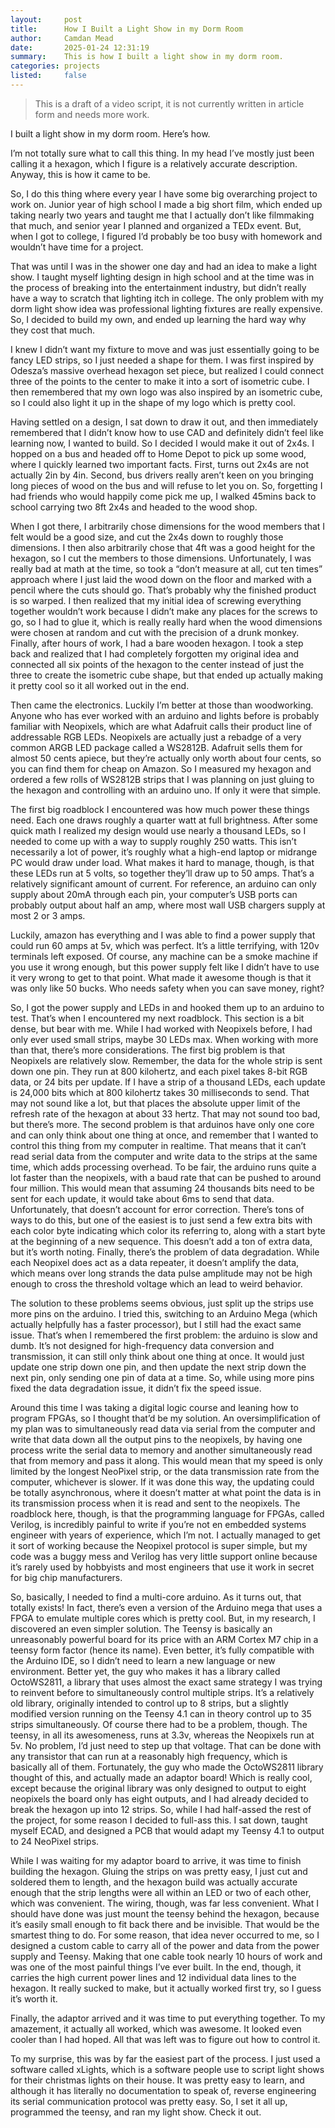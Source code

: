 ```yaml
---
layout:     post
title:      How I Built a Light Show in my Dorm Room
author:     Camdan Mead
date:       2025-01-24 12:31:19
summary:    This is how I built a light show in my dorm room.
categories: projects
listed:     false
---
```


> This is a draft of a video script, it is not currently written in article form and needs more work.

I built a light show in my dorm room. Here’s how.

I’m not totally sure what to call this thing. In my head I’ve mostly just been calling it a hexagon, which I figure is a relatively accurate description. Anyway, this is how it came to be.

So, I do this thing where every year I have some big overarching project to work on. Junior year of high school I made a big short film, which ended up taking nearly two years and taught me that I actually don’t like filmmaking that much, and senior year I planned and organized a TEDx event. But, when I got to college, I figured I’d probably be too busy with homework and wouldn’t have time for a project.

That was until I was in the shower one day and had an idea to make a light show. I taught myself lighting design in high school and at the time was in the process of breaking into the entertainment industry, but didn’t really have a way to scratch that lighting itch in college. The only problem with my dorm light show idea was professional lighting fixtures are really expensive. So, I decided to build my own, and ended up learning the hard way why they cost that much.

I knew I didn’t want my fixture to move and was just essentially going to be fancy LED strips, so I just needed a shape for them. I was first inspired by Odesza’s massive overhead hexagon set piece, but realized I could connect three of the points to the center to make it into a sort of isometric cube. I then remembered that my own logo was also inspired by an isometric cube, so I could also light it up in the shape of my logo which is pretty cool.

Having settled on a design, I sat down to draw it out, and then immediately remembered that I didn’t know how to use CAD and definitely didn’t feel like learning now, I wanted to build. So I decided I would make it out of 2x4s. I hopped on a bus and headed off to Home Depot to pick up some wood, where I quickly learned two important facts. First, turns out 2x4s are not actually 2in by 4in. Second, bus drivers really aren’t keen on you bringing long pieces of wood on the bus and will refuse to let you on. So, forgetting I had friends who would happily come pick me up, I walked 45mins back to school carrying two 8ft 2x4s and headed to the wood shop.

When I got there, I arbitrarily chose dimensions for the wood members that I felt would be a good size, and cut the 2x4s down to roughly those dimensions. I then also arbitrarily chose that 4ft was a good height for the hexagon, so I cut the members to those dimensions. Unfortunately, I was really bad at math at the time, so took a “don’t measure at all, cut ten times” approach where I just laid the wood down on the floor and marked with a pencil where the cuts should go. That’s probably why the finished product is so warped. I then realized that my initial idea of screwing everything together wouldn’t work because I didn’t make any places for the screws to go, so I had to glue it, which is really really hard when the wood dimensions were chosen at random and cut with the precision of a drunk monkey. Finally, after hours of work, I had a bare wooden hexagon. I took a step back and realized that I had completely forgotten my original idea and connected all six points of the hexagon to the center instead of just the three to create the isometric cube shape, but that ended up actually making it pretty cool so it all worked out in the end.

Then came the electronics. Luckily I’m better at those than woodworking. Anyone who has ever worked with an arduino and lights before is probably familiar with Neopixels, which are what Adafruit calls their product line of addressable RGB LEDs. Neopixels are actually just a rebadge of a very common ARGB LED package called a WS2812B. Adafruit sells them for almost 50 cents apiece, but they’re actually only worth about four cents, so you can find them for cheap on Amazon. So I measured my hexagon and ordered a few rolls of WS2812B strips that I was planning on just gluing to the hexagon and controlling with an arduino uno. If only it were that simple.

The first big roadblock I encountered was how much power these things need. Each one draws roughly a quarter watt at full brightness. After some quick math I realized my design would use nearly a thousand LEDs, so I needed to come up with a way to supply roughly 250 watts. This isn’t necessarily a lot of power, it’s roughly what a high-end laptop or midrange PC would draw under load. What makes it hard to manage, though, is that these LEDs run at 5 volts, so together they’ll draw up to 50 amps. That’s a relatively significant amount of current. For reference, an arduino can only supply about 20mA through each pin, your computer’s USB ports can probably output about half an amp, where most wall USB chargers supply at most 2 or 3 amps.

Luckily, amazon has everything and I was able to find a power supply that could run 60 amps at 5v, which was perfect. It’s a little terrifying, with 120v terminals left exposed. Of course, any machine can be a smoke machine if you use it wrong enough, but this power supply felt like I didn’t have to use it very wrong to get to that point. What made it awesome though is that it was only like 50 bucks. Who needs safety when you can save money, right?

So, I got the power supply and LEDs in and hooked them up to an arduino to test. That’s when I encountered my next roadblock. This section is a bit dense, but bear with me. While I had worked with Neopixels before, I had only ever used small strips, maybe 30 LEDs max. When working with more than that, there’s more considerations. The first big problem is that Neopixels are relatively slow. Remember, the data for the whole strip is sent down one pin. They run at 800 kilohertz, and each pixel takes 8-bit RGB data, or 24 bits per update. If I have a strip of a thousand LEDs, each update is 24,000 bits which at 800 kilohertz takes 30 milliseconds to send. That may not sound like a lot, but that places the absolute upper limit of the refresh rate of the hexagon at about 33 hertz. That may not sound too bad, but there’s more. The second problem is that arduinos have only one core and can only think about one thing at once, and remember that I wanted to control this thing from my computer in realtime. That means that it can’t read serial data from the computer and write data to the strips at the same time, which adds processing overhead. To be fair, the arduino runs quite a lot faster than the neopixels, with a baud rate that can be pushed to around four million. This would mean that assuming 24 thousands bits need to be sent for each update, it would take about 6ms to send that data. Unfortunately, that doesn’t account for error correction. There’s tons of ways to do this, but one of the easiest is to just send a few extra bits with each color byte indicating which color its referring to, along with a start byte at the beginning of a new sequence. This doesn’t add a ton of extra data, but it’s worth noting. Finally, there’s the problem of data degradation. While each Neopixel does act as a data repeater, it doesn’t amplify the data, which means over long strands the data pulse amplitude may not be high enough to cross the threshold voltage which an lead to weird behavior.

The solution to these problems seems obvious, just split up the strips use more pins on the arduino. I tried this, switching to an Arduino Mega (which actually helpfully has a faster processor), but I still had the exact same issue. That’s when I remembered the first problem: the arduino is slow and dumb. It’s not designed for high-frequency data conversion and transmission, it can still only think about one thing at once. It would just update one strip down one pin, and then update the next strip down the next pin, only sending one pin of data at a time. So, while using more pins fixed the data degradation issue, it didn’t fix the speed issue.

Around this time I was taking a digital logic course and leaning how to program FPGAs, so I thought that’d be my solution. An oversimplification of my plan was to simultaneously read data via serial from the computer and write that data down all the output pins to the neopixels, by having one process write the serial data to memory and another simultaneously read that from memory and pass it along. This would mean that my speed is only limited by the longest NeoPixel strip, or the data transmission rate from the computer, whichever is slower. If it was done this way, the updating could be totally asynchronous, where it doesn’t matter at what point the data is in its transmission process when it is read and sent to the neopixels. The roadblock here, though, is that the programming language for FPGAs, called Verilog, is incredibly painful to write if you’re not en embedded systems engineer with years of experience, which I’m not. I actually managed to get it sort of working because the Neopixel protocol is super simple, but my code was a buggy mess and Verilog has very little support online because it’s rarely used by hobbyists and most engineers that use it work in secret for big chip manufacturers.

So, basically, I needed to find a multi-core arduino. As it turns out, that totally exists! In fact, there’s even a version of the Arduino mega that uses a FPGA to emulate multiple cores which is pretty cool. But, in my research, I discovered an even simpler solution. The Teensy is basically an unreasonably powerful board for its price with an ARM Cortex M7 chip in a teensy form factor (hence its name). Even better, it’s fully compatible with the Arduino IDE, so I didn’t need to learn a new language or new environment. Better yet, the guy who makes it has a library called OctoWS2811, a library that uses almost the exact same strategy I was trying to reinvent before to simultaneously control multiple strips. It’s a relatively old library, originally intended to control up to 8 strips, but a slightly modified version running on the Teensy 4.1 can in theory control up to 35 strips simultaneously. Of course there had to be a problem, though. The teensy, in all its awesomeness, runs at 3.3v, whereas the Neopixels run at 5v. No problem, I’d just need to step up that voltage. That can be done with any transistor that can run at a reasonably high frequency, which is basically all of them. Fortunately, the guy who made the OctoWS2811 library thought of this, and actually made an adaptor board! Which is really cool, except because the original library was only designed to output to eight neopixels the board only has eight outputs, and I had already decided to break the hexagon up into 12 strips. So, while I had half-assed the rest of the project, for some reason I decided to full-ass this. I sat down, taught myself ECAD, and designed a PCB that would adapt my Teensy 4.1 to output to 24 NeoPixel strips.

While I was waiting for my adaptor board to arrive, it was time to finish building the hexagon. Gluing the strips on was pretty easy, I just cut and soldered them to length, and the hexagon build was actually accurate enough that the strip lengths were all within an LED or two of each other, which was convenient. The wiring, though, was far less convenient. What I should have done was just mount the teensy behind the hexagon, because it’s easily small enough to fit back there and be invisible. That would be the smartest thing to do. For some reason, that idea never occurred to me, so I designed a custom cable to carry all of the power and data from the power supply and Teensy. Making that one cable took nearly 10 hours of work and was one of the most painful things I’ve ever built. In the end, though, it carries the high current power lines and 12 individual data lines to the hexagon. It really sucked to make, but it actually worked first try, so I guess it’s worth it.

Finally, the adaptor arrived and it was time to put everything together. To my amazement, it actually all worked, which was awesome. It looked even cooler than I had hoped. All that was left was to figure out how to control it.

To my surprise, this was by far the easiest part of the process. I just used a software called xLights, which is a software people use to script light shows for their christmas lights on their house. It was pretty easy to learn, and although it has literally no documentation to speak of, reverse engineering its serial communication protocol was pretty easy. So, I set it all up, programmed the teensy, and ran my light show. Check it out.